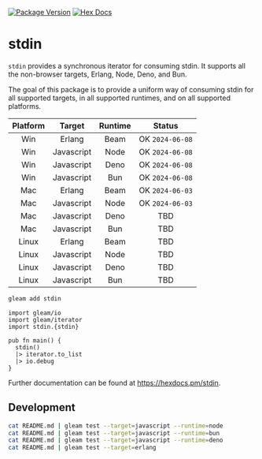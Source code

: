 [![Package Version](https://img.shields.io/hexpm/v/stdin)](https://hex.pm/packages/stdin)
[![Hex Docs](https://img.shields.io/badge/hex-docs-ffaff3)](https://hexdocs.pm/stdin/)

# stdin

`stdin` provides a synchronous iterator for consuming stdin. It supports all the non-browser targets, Erlang, Node, Deno, and Bun.

The goal of this package is to provide a uniform way of consuming stdin for all supported targets, in all supported runtimes, and on all supported platforms.

| Platform | Target     | Runtime | Status          |
|:--------:|:----------:|:-------:|:---------------:|
| Win      | Erlang     | Beam    | OK `2024-06-08` |
| Win      | Javascript | Node    | OK `2024-06-08` |
| Win      | Javascript | Deno    | OK `2024-06-08` |
| Win      | Javascript | Bun     | OK `2024-06-08` |
| Mac      | Erlang     | Beam    | OK `2024-06-03` |
| Mac      | Javascript | Node    | OK `2024-06-03` |
| Mac      | Javascript | Deno    | TBD             |
| Mac      | Javascript | Bun     | TBD             |
| Linux    | Erlang     | Beam    | TBD             |
| Linux    | Javascript | Node    | TBD             |
| Linux    | Javascript | Deno    | TBD             |
| Linux    | Javascript | Bun     | TBD             |

```sh
gleam add stdin
```

```gleam
import gleam/io
import gleam/iterator
import stdin.{stdin}

pub fn main() {
  stdin()
  |> iterator.to_list
  |> io.debug
}
```

Further documentation can be found at <https://hexdocs.pm/stdin>.

## Development

```sh
cat README.md | gleam test --target=javascript --runtime=node
cat README.md | gleam test --target=javascript --runtime=bun
cat README.md | gleam test --target=javascript --runtime=deno
cat README.md | gleam test --target=erlang
```

